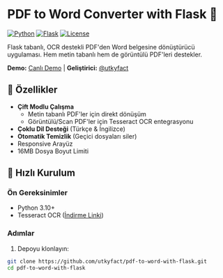 # PDF to Word Converter with Flask 🔄

[![Python](https://img.shields.io/badge/Python-3.10%2B-blue)](https://www.python.org/)
[![Flask](https://img.shields.io/badge/Flask-2.0%2B-lightgrey)](https://flask.palletsprojects.com/)
[![License](https://img.shields.io/badge/License-MIT-green)](https://opensource.org/licenses/MIT)

Flask tabanlı, OCR destekli PDF'den Word belgesine dönüştürücü uygulaması. Hem metin tabanlı hem de görüntülü PDF'leri destekler.

**Demo:** [Canlı Demo](https://your-domain.com) | **Geliştirici:** [@utkyfact](https://github.com/utkyfact)

## 🌟 Özellikler

- **Çift Modlu Çalışma**
  - Metin tabanlı PDF'ler için direkt dönüşüm
  - Görüntülü/Scan PDF'ler için Tesseract OCR entegrasyonu
- **Çoklu Dil Desteği** (Türkçe & İngilizce)
- **Otomatik Temizlik** (Geçici dosyaları siler)
- Responsive Arayüz
- 16MB Dosya Boyut Limiti

## 🚀 Hızlı Kurulum

### Ön Gereksinimler
- Python 3.10+
- Tesseract OCR ([İndirme Linki](https://github.com/UB-Mannheim/tesseract/wiki))

### Adımlar
1. Depoyu klonlayın:
```bash
git clone https://github.com/utkyfact/pdf-to-word-with-flask.git
cd pdf-to-word-with-flask
